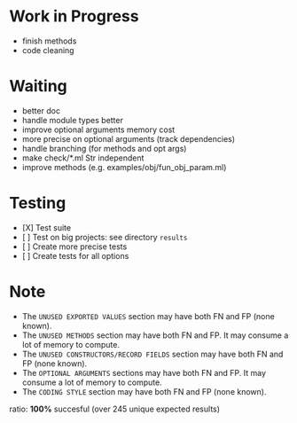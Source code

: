# Work in Progress
- finish methods
- code cleaning

# Waiting
- better doc
- handle module types better
- improve optional arguments memory cost
- more precise on optional arguments (track dependencies)
- handle branching (for methods and opt args)
- make check/\*.ml Str independent
- improve methods (e.g. examples/obj/fun_obj_param.ml)


# Testing
- \[X\] Test suite
- \[ \] Test on big projects: see directory `results`
- \[ \] Create more precise tests
- \[ \] Create tests for all options


# Note
- The `UNUSED EXPORTED VALUES` section may have both FN and FP (none known).
- The `UNUSED METHODS` section may have both FN and FP.
  It may consume a lot of memory to compute.
- The `UNUSED CONSTRUCTORS/RECORD FIELDS` section may have both FN and FP (none known).
- The `OPTIONAL ARGUMENTS` sections may have both FN and FP.
  It may consume a lot of memory to compute.
- The `CODING STYLE` section may have both FN and FP (none known).

ratio: **100%** succesful (over 245 unique expected results)

